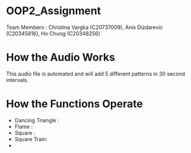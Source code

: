 # OOP2_Assignment

Team Members : Christina Vargka (C20737009), Anis Dizdarevic (C20345816), Ho Chung (C20348256)

# How the Audio Works

This audio file is automated and will add 5 different patterns in 30 second intervals. 

# How the Functions Operate

* Dancing Triangle : 
* Flame : 
* Square : 
* Square Train: 
* 
